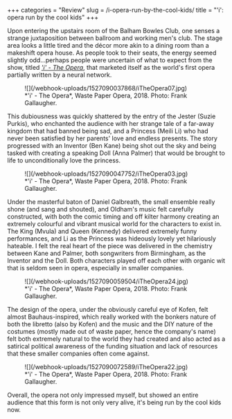 +++
categories = "Review"
slug = /i-opera-run-by-the-cool-kids/
title = "&#039;i&#039;: opera run by the cool kids"
+++

Upon entering the upstairs room of the Balham Bowles Club, one senses a strange juxtaposition between ballroom and working men's club. The stage area looks a little tired and the décor more akin to a dining room than a makeshift opera house. As people took to their seats, the energy seemed slightly odd...perhaps people were uncertain of what to expect from the show, titled [*'i' - The Opera*](http://www.wastepaperopera.com/i---the-opera.html), that marketed itself as the world's first opera partially written by a neural network. 

<figure data-type="image">
![](/webhook-uploads/1527090037868/iTheOpera07.jpg)
<figcaption>*'i' - The Opera*, Waste Paper Opera, 2018. Photo: Frank Gallaugher.</figcaption>
</figure>

This dubiousness was quickly shattered by the entry of the Jester (Suzie Purkis), who enchanted the audience with her strange tale of a far-away kingdom that had banned being sad, and a Princess (Meili Li) who had never been satisfied by her parents' love and endless presents. The story progressed with an Inventor (Ben Kane) being shot out the sky and being tasked with creating a speaking Doll (Anna Palmer) that would be brought to life to unconditionally love the princess. 

<figure data-type="image">
![](/webhook-uploads/1527090047752/iTheOpera03.jpg)
<figcaption>*'i' - The Opera*, Waste Paper Opera, 2018. Photo: Frank Gallaugher.</figcaption>
</figure>

Under the masterful baton of Daniel Galbreath, the small ensemble really shone (and sang and shouted), and Oldham's music felt carefully constructed, with both the comic timing and off kilter harmony creating an extremely colourful and vibrant musical world for the characters to exist in. The King (Mvula) and Queen (Kennedy) delivered extremely funny performances, and Li as the Princess was hideously lovely yet hilariously hateable. I felt the real heart of the piece was delivered in the chemistry between Kane and Palmer, both songwriters from Birmingham, as the Inventor and the Doll. Both characters played off each other with organic wit that is seldom seen in opera, especially in smaller companies. 

<figure data-type="image">
![](/webhook-uploads/1527090059504/iTheOpera24.jpg)
<figcaption>*'i' - The Opera*, Waste Paper Opera, 2018. Photo: Frank Gallaugher.</figcaption>
</figure>

The design of the opera, under the obviously careful eye of Kofen, felt almost Bauhaus-inspired, which really worked with the bonkers nature of both the libretto (also by Kofen) and the music and the DIY nature of the costumes (mostly made out of waste paper, hence the company's name) felt both extremely natural to the world they had created and also acted as a satirical political awareness of the funding situation and lack of resources that these smaller companies often come against.

<figure data-type="image">
![](/webhook-uploads/1527090072589/iTheOpera22.jpg)
<figcaption>*'i' - The Opera*, Waste Paper Opera, 2018. Photo: Frank Gallaugher.</figcaption>
</figure>

Overall, the opera not only impressed myself, but showed an entire audience that this form is not only very alive, it's being run by the cool kids now.
